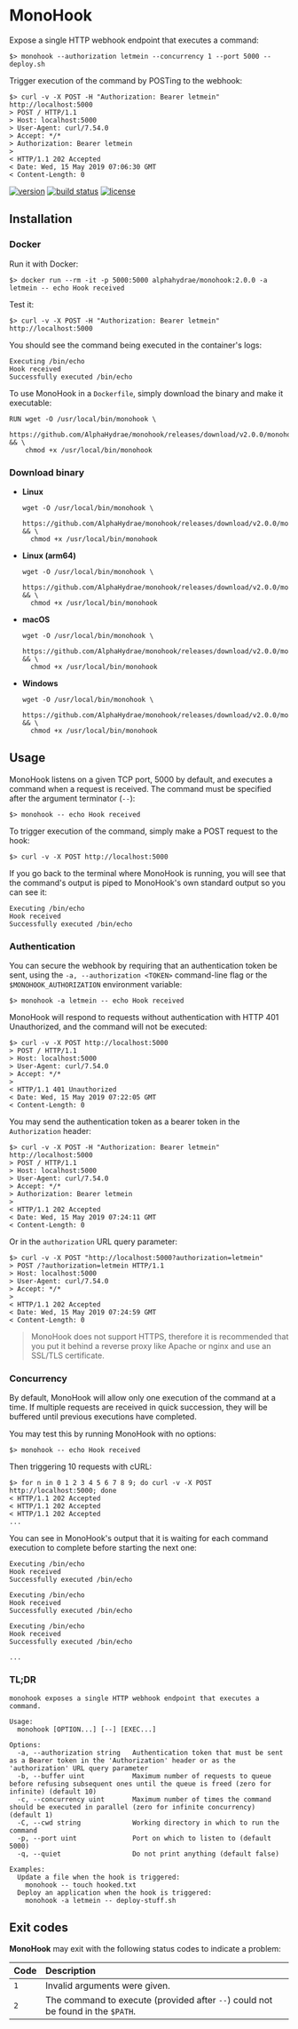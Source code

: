 # MonoHook

Expose a single HTTP webhook endpoint that executes a command:

```
$> monohook --authorization letmein --concurrency 1 --port 5000 -- deploy.sh
```

Trigger execution of the command by POSTing to the webhook:

```
$> curl -v -X POST -H "Authorization: Bearer letmein" http://localhost:5000
> POST / HTTP/1.1
> Host: localhost:5000
> User-Agent: curl/7.54.0
> Accept: */*
> Authorization: Bearer letmein
>
< HTTP/1.1 202 Accepted
< Date: Wed, 15 May 2019 07:06:30 GMT
< Content-Length: 0
```

<!-- START doctoc generated TOC please keep comment here to allow auto update -->
<!-- DON'T EDIT THIS SECTION, INSTEAD RE-RUN doctoc TO UPDATE -->

<!-- END doctoc generated TOC please keep comment here to allow auto update -->

[![version](https://img.shields.io/badge/Version-v2.0.0-blue.svg)](https://github.com/AlphaHydrae/monohook/releases/tag/v2.0.0)
[![build status](https://travis-ci.org/AlphaHydrae/monohook.svg?branch=master)](https://travis-ci.org/AlphaHydrae/monohook)
[![license](https://img.shields.io/badge/License-MIT-blue.svg)](LICENSE.txt)



## Installation

### Docker

Run it with Docker:

```
$> docker run --rm -it -p 5000:5000 alphahydrae/monohook:2.0.0 -a letmein -- echo Hook received
```

Test it:

```
$> curl -v -X POST -H "Authorization: Bearer letmein" http://localhost:5000
```

You should see the command being executed in the container's logs:

```
Executing /bin/echo
Hook received
Successfully executed /bin/echo
```

To use MonoHook in a `Dockerfile`, simply download the binary and make it executable:

```
RUN wget -O /usr/local/bin/monohook \
    https://github.com/AlphaHydrae/monohook/releases/download/v2.0.0/monohook_linux_amd64 && \
    chmod +x /usr/local/bin/monohook
```

### Download binary

* **Linux**

  ```
  wget -O /usr/local/bin/monohook \
    https://github.com/AlphaHydrae/monohook/releases/download/v2.0.0/monohook_linux_amd64 && \
    chmod +x /usr/local/bin/monohook
  ```
* **Linux (arm64)**

  ```
  wget -O /usr/local/bin/monohook \
    https://github.com/AlphaHydrae/monohook/releases/download/v2.0.0/monohook_linux_arm64 && \
    chmod +x /usr/local/bin/monohook
  ```
* **macOS**

  ```
  wget -O /usr/local/bin/monohook \
    https://github.com/AlphaHydrae/monohook/releases/download/v2.0.0/monohook_darwin_amd64 && \
    chmod +x /usr/local/bin/monohook
  ```
* **Windows**

  ```
  wget -O /usr/local/bin/monohook \
    https://github.com/AlphaHydrae/monohook/releases/download/v2.0.0/monohook_windows_amd64 && \
    chmod +x /usr/local/bin/monohook
  ```



## Usage

MonoHook listens on a given TCP port, 5000 by default, and executes a command
when a request is received. The command must be specified after the argument
terminator (`--`):

```
$> monohook -- echo Hook received
```

To trigger execution of the command, simply make a POST request to the hook:

```
$> curl -v -X POST http://localhost:5000
```

If you go back to the terminal where MonoHook is running, you will see that the
command's output is piped to MonoHook's own standard output so you can see it:

```
Executing /bin/echo
Hook received
Successfully executed /bin/echo
```

### Authentication

You can secure the webhook by requiring that an authentication token be sent,
using the `-a, --authorization <TOKEN>` command-line flag or the
`$MONOHOOK_AUTHORIZATION` environment variable:

```
$> monohook -a letmein -- echo Hook received
```

MonoHook will respond to requests without authentication with HTTP 401
Unauthorized, and the command will not be executed:

```
$> curl -v -X POST http://localhost:5000
> POST / HTTP/1.1
> Host: localhost:5000
> User-Agent: curl/7.54.0
> Accept: */*
>
< HTTP/1.1 401 Unauthorized
< Date: Wed, 15 May 2019 07:22:05 GMT
< Content-Length: 0
```

You may send the authentication token as a bearer token in the `Authorization`
header:

```
$> curl -v -X POST -H "Authorization: Bearer letmein" http://localhost:5000
> POST / HTTP/1.1
> Host: localhost:5000
> User-Agent: curl/7.54.0
> Accept: */*
> Authorization: Bearer letmein
>
< HTTP/1.1 202 Accepted
< Date: Wed, 15 May 2019 07:24:11 GMT
< Content-Length: 0
```

Or in the `authorization` URL query parameter:

```
$> curl -v -X POST "http://localhost:5000?authorization=letmein"
> POST /?authorization=letmein HTTP/1.1
> Host: localhost:5000
> User-Agent: curl/7.54.0
> Accept: */*
>
< HTTP/1.1 202 Accepted
< Date: Wed, 15 May 2019 07:24:59 GMT
< Content-Length: 0
```

> MonoHook does not support HTTPS, therefore it is recommended that you put it
> behind a reverse proxy like Apache or nginx and use an SSL/TLS certificate.

### Concurrency

By default, MonoHook will allow only one execution of the command at a time. If
multiple requests are received in quick succession, they will be buffered until
previous executions have completed.

You may test this by running MonoHook with no options:

```
$> monohook -- echo Hook received
```

Then triggering 10 requests with cURL:

```
$> for n in 0 1 2 3 4 5 6 7 8 9; do curl -v -X POST http://localhost:5000; done
< HTTP/1.1 202 Accepted
< HTTP/1.1 202 Accepted
< HTTP/1.1 202 Accepted
...
```

You can see in MonoHook's output that it is waiting for each command execution
to complete before starting the next one:

```
Executing /bin/echo
Hook received
Successfully executed /bin/echo

Executing /bin/echo
Hook received
Successfully executed /bin/echo

Executing /bin/echo
Hook received
Successfully executed /bin/echo

...
```

### TL;DR

```
monohook exposes a single HTTP webhook endpoint that executes a command.

Usage:
  monohook [OPTION...] [--] [EXEC...]

Options:
  -a, --authorization string   Authentication token that must be sent as a Bearer token in the 'Authorization' header or as the 'authorization' URL query parameter
  -b, --buffer uint            Maximum number of requests to queue before refusing subsequent ones until the queue is freed (zero for infinite) (default 10)
  -c, --concurrency uint       Maximum number of times the command should be executed in parallel (zero for infinite concurrency) (default 1)
  -C, --cwd string             Working directory in which to run the command
  -p, --port uint              Port on which to listen to (default 5000)
  -q, --quiet                  Do not print anything (default false)

Examples:
  Update a file when the hook is triggered:
    monohook -- touch hooked.txt
  Deploy an application when the hook is triggered:
    monohook -a letmein -- deploy-stuff.sh
```



## Exit codes

**MonoHook** may exit with the following status codes to indicate a problem:

Code | Description
:--- | :---
`1`  | Invalid arguments were given.
`2`  | The command to execute (provided after `--`) could not be found in the `$PATH`.
